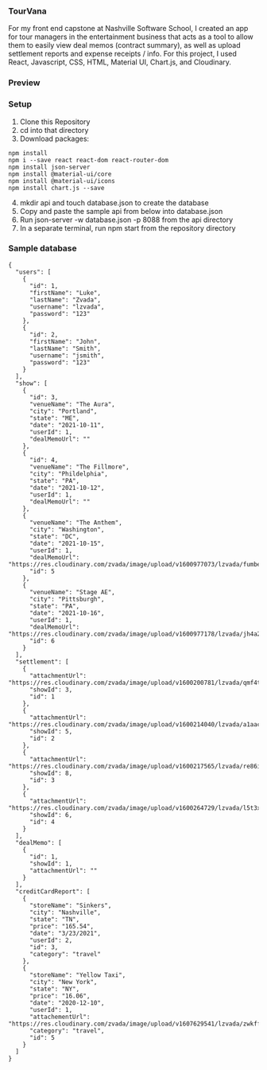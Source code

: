 ### TourVana
For my front end capstone at Nashville Software School, I created an app for tour managers in the entertainment business that acts as a tool to allow them to easily view deal memos (contract summary), as well as upload settlement reports and expense receipts / info. For this project, I used React, Javascript, CSS, HTML,
Material UI, Chart.js, and Cloudinary.

### Preview


### Setup
1. Clone this Repository 
2. cd into that directory 
3. Download packages: 
```
npm install
npm i --save react react-dom react-router-dom
npm install json-server
npm install @material-ui/core
npm install @material-ui/icons
npm install chart.js --save
```
4. mkdir api and touch database.json to create the database
5. Copy and paste the sample api from below into database.json 
6. Run json-server -w database.json -p 8088 from the api directory
7. In a separate terminal, run npm start from the repository directory


### Sample database
```
{
  "users": [
    {
      "id": 1,
      "firstName": "Luke",
      "lastName": "Zvada",
      "username": "lzvada",
      "password": "123"
    },
    {
      "id": 2,
      "firstName": "John",
      "lastName": "Smith",
      "username": "jsmith",
      "password": "123"
    }
  ],
  "show": [
    {
      "id": 3,
      "venueName": "The Aura",
      "city": "Portland",
      "state": "ME",
      "date": "2021-10-11",
      "userId": 1,
      "dealMemoUrl": ""
    },
    {
      "id": 4,
      "venueName": "The Fillmore",
      "city": "Phildelphia",
      "state": "PA",
      "date": "2021-10-12",
      "userId": 1,
      "dealMemoUrl": ""
    },
    {
      "venueName": "The Anthem",
      "city": "Washington",
      "state": "DC",
      "date": "2021-10-15",
      "userId": 1,
      "dealMemoUrl": "https://res.cloudinary.com/zvada/image/upload/v1600977073/lzvada/fumbesgm0idt720gd5qh.png",
      "id": 5
    },
    {
      "venueName": "Stage AE",
      "city": "Pittsburgh",
      "state": "PA",
      "date": "2021-10-16",
      "userId": 1,
      "dealMemoUrl": "https://res.cloudinary.com/zvada/image/upload/v1600977178/lzvada/jh4a2zcr9n18j12lxftq.png",
      "id": 6
    }
  ],
  "settlement": [
    {
      "attachmentUrl": "https://res.cloudinary.com/zvada/image/upload/v1600200781/lzvada/qmf4tsuuxrkqugy4kjoq.jpg",
      "showId": 3,
      "id": 1
    },
    {
      "attachmentUrl": "https://res.cloudinary.com/zvada/image/upload/v1600214040/lzvada/a1aacamg0xnroaakbigy.png",
      "showId": 5,
      "id": 2
    },
    {
      "attachmentUrl": "https://res.cloudinary.com/zvada/image/upload/v1600217565/lzvada/re86iuie48zxs1a4hgxz.png",
      "showId": 8,
      "id": 3
    },
    {
      "attachmentUrl": "https://res.cloudinary.com/zvada/image/upload/v1600264729/lzvada/l5t3xp0myfodx0zmoz8z.png",
      "showId": 6,
      "id": 4
    }
  ],
  "dealMemo": [
    {
      "id": 1,
      "showId": 1,
      "attachmentUrl": ""
    }
  ],
  "creditCardReport": [
    {
      "storeName": "Sinkers",
      "city": "Nashville",
      "state": "TN",
      "price": "165.54",
      "date": "3/23/2021",
      "userId": 2,
      "id": 3,
      "category": "travel"
    },
    {
      "storeName": "Yellow Taxi",
      "city": "New York",
      "state": "NY",
      "price": "16.06",
      "date": "2020-12-10",
      "userId": 1,
      "attachementUrl": "https://res.cloudinary.com/zvada/image/upload/v1607629541/lzvada/zwkffpjl3xnnw5x1dxme.png",
      "category": "travel",
      "id": 5
    }
  ]
}
```

